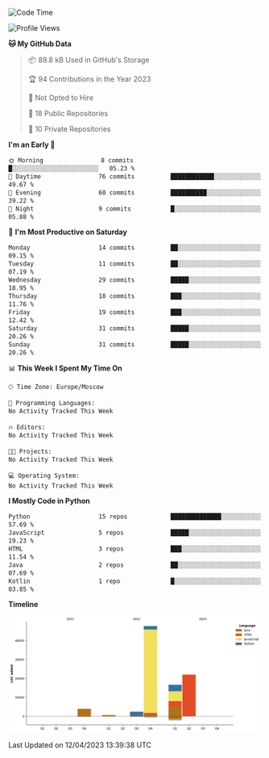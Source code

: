 <!--START_SECTION:waka-->
![Code Time](http://img.shields.io/badge/Code%20Time-79%20hrs%2055%20mins-blue)

![Profile Views](http://img.shields.io/badge/Profile%20Views-0-blue)

**🐱 My GitHub Data** 

> 📦 89.8 kB Used in GitHub's Storage 
 > 
> 🏆 94 Contributions in the Year 2023
 > 
> 🚫 Not Opted to Hire
 > 
> 📜 18 Public Repositories 
 > 
> 🔑 10 Private Repositories 
 > 
**I'm an Early 🐤** 

```text
🌞 Morning                8 commits           █░░░░░░░░░░░░░░░░░░░░░░░░   05.23 % 
🌆 Daytime                76 commits          ████████████░░░░░░░░░░░░░   49.67 % 
🌃 Evening                60 commits          ██████████░░░░░░░░░░░░░░░   39.22 % 
🌙 Night                  9 commits           █░░░░░░░░░░░░░░░░░░░░░░░░   05.88 % 
```
📅 **I'm Most Productive on Saturday** 

```text
Monday                   14 commits          ██░░░░░░░░░░░░░░░░░░░░░░░   09.15 % 
Tuesday                  11 commits          ██░░░░░░░░░░░░░░░░░░░░░░░   07.19 % 
Wednesday                29 commits          █████░░░░░░░░░░░░░░░░░░░░   18.95 % 
Thursday                 18 commits          ███░░░░░░░░░░░░░░░░░░░░░░   11.76 % 
Friday                   19 commits          ███░░░░░░░░░░░░░░░░░░░░░░   12.42 % 
Saturday                 31 commits          █████░░░░░░░░░░░░░░░░░░░░   20.26 % 
Sunday                   31 commits          █████░░░░░░░░░░░░░░░░░░░░   20.26 % 
```


📊 **This Week I Spent My Time On** 

```text
🕑︎ Time Zone: Europe/Moscow

💬 Programming Languages: 
No Activity Tracked This Week

🔥 Editors: 
No Activity Tracked This Week

🐱‍💻 Projects: 
No Activity Tracked This Week

💻 Operating System: 
No Activity Tracked This Week
```

**I Mostly Code in Python** 

```text
Python                   15 repos            ██████████████░░░░░░░░░░░   57.69 % 
JavaScript               5 repos             █████░░░░░░░░░░░░░░░░░░░░   19.23 % 
HTML                     3 repos             ███░░░░░░░░░░░░░░░░░░░░░░   11.54 % 
Java                     2 repos             ██░░░░░░░░░░░░░░░░░░░░░░░   07.69 % 
Kotlin                   1 repo              █░░░░░░░░░░░░░░░░░░░░░░░░   03.85 % 
```



**Timeline**

![Lines of Code chart](https://raw.githubusercontent.com/Adlemex/Adlemex/main/assets/bar_graph.png)


 Last Updated on 12/04/2023 13:39:38 UTC
<!--END_SECTION:waka-->
